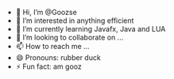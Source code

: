 - 👋 Hi, I’m @Goozse
- 👀 I’m interested in anything efficient
- 🌱 I’m currently learning Javafx, Java and LUA
- 💞️ I’m looking to collaborate on ...
- 📫 How to reach me ...
- 😄 Pronouns: rubber duck
- ⚡ Fun fact: am gooz

<!---
Goozse/Goozse is a ✨ special ✨ repository because its `README.md` (this file) appears on your GitHub profile.
You can click the Preview link to take a look at your changes.
--->
